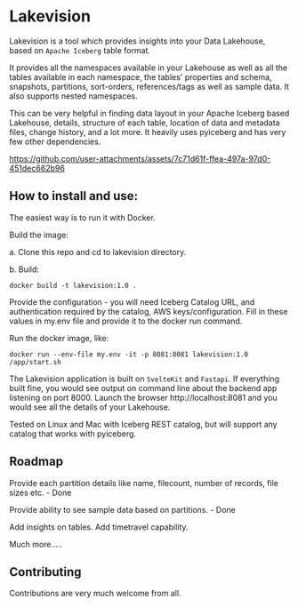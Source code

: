 # Lakevision

Lakevision is a tool which provides insights into your Data Lakehouse, based on `Apache Iceberg` table format.

It provides all the namespaces available in your Lakehouse as well as all the tables available in each namespace, the tables' properties and schema, snapshots, partitions, sort-orders, references/tags as well as sample data. It also supports nested namespaces.

This can be very helpful in finding data layout in your Apache Iceberg based Lakehouse, details, structure of each table, location of data and metadata files, change history, and a lot more. It heavily uses pyiceberg and has very few other dependencies.



https://github.com/user-attachments/assets/7c71d61f-ffea-497a-97d0-451dec662b96



## How to install and use:

The easiest way is to run it with Docker.

Build the image:

a. Clone this repo and cd to lakevision directory.

b. Build:

```
docker build -t lakevision:1.0 .
```

Provide the configuration - you will need Iceberg Catalog URL, and authentication required by the catalog, AWS keys/configuration. Fill in these values in my.env file and provide it to the docker run command.

Run the docker image, like:

```
docker run --env-file my.env -it -p 8081:8081 lakevision:1.0 /app/start.sh
```

The Lakevision application is built on `SvelteKit` and `Fastapi`. If everything built fine, you would see output on command line about the backend app listening on port 8000. Launch the browser http://localhost:8081 and you would see all the details of your Lakehouse.

Tested on Linux and Mac with Iceberg REST catalog, but will support any catalog that works with pyiceberg.

## Roadmap

Provide each partition details like name, filecount, number of records, file sizes etc. - Done

Provide ability to see sample data based on partitions. - Done

Add insights on tables.
Add timetravel capability.

Much more.....

## Contributing

Contributions are very much welcome from all.
